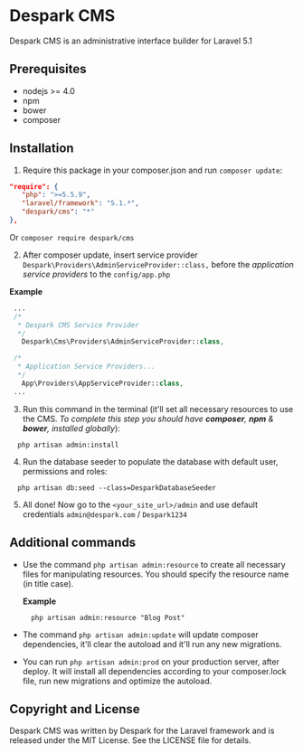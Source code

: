 # Despark CMS

Despark CMS is an administrative interface builder for Laravel 5.1

## Prerequisites

 - nodejs >= 4.0
 - npm
 - bower
 - composer

## Installation

1. Require this package in your composer.json and run `composer update`:

  ```json
  "require": {
     "php": ">=5.5.9",
     "laravel/framework": "5.1.*",
     "despark/cms": "*"
  },
  ```

  Or `composer require despark/cms`

2. After composer update, insert service provider `Despark\Providers\AdminServiceProvider::class,` before the _application service providers_ to the `config/app.php`

  **Example**

  ```php
   ...
   /*
    * Despark CMS Service Provider
    */
     Despark\Cms\Providers\AdminServiceProvider::class,

   /*
    * Application Service Providers...
    */
     App\Providers\AppServiceProvider::class,
   ...
  ```

3. Run this command in the terminal (it'll set all necessary resources to use the CMS. _To complete this step you should have **composer**, **npm** & **bower**, installed globally_):

  ```
    php artisan admin:install
  ```

4. Run the database seeder to populate the database with default user, permissions and roles:

  ```
    php artisan db:seed --class=DesparkDatabaseSeeder
  ```

5. All done! Now go to the `<your_site_url>/admin` and use default credentials `admin@despark.com` / `Despark1234`

## Additional commands

- Use the command `php artisan admin:resource` to create all necessary files for manipulating resources. You should specify the resource name (in title case).

  **Example**

  ```
    php artisan admin:resource "Blog Post"
  ```

- The command `php artisan admin:update` will update composer dependencies, it'll clear the autoload and it'll run any new migrations.

- You can run `php artisan admin:prod` on your production server, after deploy. It will install all dependencies according to your composer.lock file, run new migrations and optimize the autoload.

## Copyright and License

Despark CMS was written by Despark for the Laravel framework and is released under the MIT License. See the LICENSE file for details.
